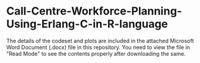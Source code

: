 # Call-Centre-Workforce-Planning-Using-Erlang-C-in-R-language

The details of the codeset and plots are included in the attached Microsoft Word Document (.docx) file in this repository. 
You need to view the file in "Read Mode" to see the contents properly after downloading the same.
